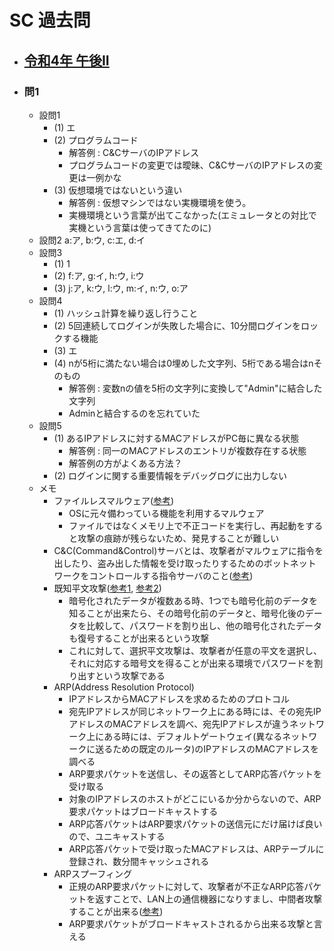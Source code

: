 # SC 過去問
- ## [令和4年 午後II](https://www.ipa.go.jp/shiken/mondai-kaiotu/gmcbt80000008smf-att/2022r04a_sc_pm2_qs.pdf)
- ### 問1
	- 設問1
		- (1) エ
		- (2) プログラムコード
			- 解答例 : C&CサーバのIPアドレス
			- プログラムコードの変更では曖昧、C&CサーバのIPアドレスの変更は一例かな
		- (3) 仮想環境ではないという違い
			- 解答例 : 仮想マシンではない実機環境を使う。
			- 実機環境という言葉が出てこなかった(エミュレータとの対比で実機という言葉は使ってきてたのに)
	- 設問2 a:ア, b:ウ, c:エ, d:イ
	- 設問3
		- (1) 1
		- (2) f:ア, g:イ, h:ウ, i:ウ
		- (3) j:ア, k:ウ, l:ウ, m:イ, n:ウ, o:ア
	- 設問4
		- (1) ハッシュ計算を繰り返し行うこと
		- (2) 5回連続してログインが失敗した場合に、10分間ログインをロックする機能
		- (3) エ
		- (4) nが5桁に満たない場合は0埋めした文字列、5桁である場合はnそのもの
			- 解答例 : 変数nの値を5桁の文字列に変換して"Admin"に結合した文字列
			- Adminと結合するのを忘れていた
	- 設問5
		- (1) あるIPアドレスに対するMACアドレスがPC毎に異なる状態
			- 解答例 : 同一のMACアドレスのエントリが複数存在する状態
			- 解答例の方がよくある方法？
		- (2) ログインに関する重要情報をデバッグログに出力しない
	- メモ
		- ファイルレスマルウェア([参考](https://www.ntt.com/business/services/network/internet-connect/ocn-business/bocn/knowledge/archive_38.html))
			- OSに元々備わっている機能を利用するマルウェア
			- ファイルではなくメモリ上で不正コードを実行し、再起動をすると攻撃の痕跡が残らないため、発見することが難しい
		- C&C(Command&Control)サーバとは、攻撃者がマルウェアに指令を出したり、盗み出した情報を受け取ったりするためのボットネットワークをコントロールする指令サーバのこと([参考](https://www.ntt.com/bizon/sec/cybersec04.html))
		- 既知平文攻撃([参考1](https://doz13189.hatenablog.com/entry/2017/07/09/131657), [参考2](https://qiita.com/NakashimaKenta/items/b70c9286beb86768e447))
			- 暗号化されたデータが複数ある時、1つでも暗号化前のデータを知ることが出来たら、その暗号化前のデータと、暗号化後のデータを比較して、パスワードを割り出し、他の暗号化されたデータも復号することが出来るという攻撃
			- これに対して、選択平文攻撃は、攻撃者が任意の平文を選択し、それに対応する暗号文を得ることが出来る環境でパスワードを割り出すという攻撃である
		- ARP(Address Resolution Protocol)
			- IPアドレスからMACアドレスを求めるためのプロトコル
			- 宛先IPアドレスが同じネットワーク上にある時には、その宛先IPアドレスのMACアドレスを調べ、宛先IPアドレスが違うネットワーク上にある時には、デフォルトゲートウェイ(異なるネットワークに送るための既定のルータ)のIPアドレスのMACアドレスを調べる
			- ARP要求パケットを送信し、その返答としてARP応答パケットを受け取る
			- 対象のIPアドレスのホストがどこにいるか分からないので、ARP要求パケットはブロードキャストする
			- ARP応答パケットはARP要求パケットの送信元にだけ届けば良いので、ユニキャストする
			- ARP応答パケットで受け取ったMACアドレスは、ARPテーブルに登録され、数分間キャッシュされる
		- ARPスプーフィング
			- 正規のARP要求パケットに対して、攻撃者が不正なARP応答パケットを返すことで、LAN上の通信機器になりすまし、中間者攻撃することが出来る([参考](https://www.infraexpert.com/study/dhcpz6.html))
			- ARP要求パケットがブロードキャストされるから出来る攻撃と言える